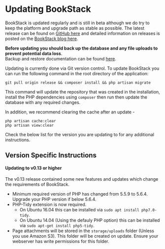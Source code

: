 # Updating BookStack

BookStack is updated regularly and is still in beta although we do try to keep the platform and upgrade path as stable as possible. The latest release can be found on [GitHub here](https://github.com/BookStackApp/BookStack/releases) and detailed information on releases is posted on the [BookStack blog here](https://www.bookstackapp.com/blog/tag/releases/).

**Before updating you should back up the database and any file uploads to prevent potential data loss**. <br>
Backup and restore documentation can be found [here](/docs/admin/backup-restore).

 Updating is currently done via Git version control. To update BookStack you can run the following command in the root directory of the application:
```
git pull origin release && composer install && php artisan migrate
```
This command will update the repository that was created in the installation, install the PHP dependencies using `composer` then run then update the database with any required changes.

In addition, we recommend clearing the cache after an update - 

```
php artisan cache:clear
php artisan view:clear
```

Check the below list for the version you are updating to for any additional instructions.


## Version Specific Instructions

#### Updating to v0.13 or higher

The v0.13 release contained some new features and updates which change the requirements of BookStack.

* Minimum required version of PHP has changed from 5.5.9 to 5.6.4.
  Upgrade your PHP version if below 5.6.4.
* PHP-Tidy extension is now required.
  - On Ubuntu 16.04 this can be installed via `sudo apt install php7.0-tidy`.
  - On Ubuntu 14.04 (Using the defauly PHP option) this can be installed via `sudo apt-get install php5-tidy`.
* Page attachments will be stored in the `storage/uploads` folder (Unless you use Amazon S3). This folder will be created on update. Ensure your webserver has write permissions for this folder.
